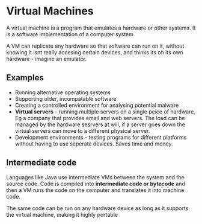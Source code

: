 # Virtual Machines

A virtual machine is a program that emulates a hardware or other systems. It is a software implementation of a computer system.

A VM can replicate any hardware so that software can run on it, without knowing it isnt really accesing certain devices, and thinks its oh its own hardware - imagine an emulator.

## Examples
- Running alternative operating systems
- Supporting older, incompatable software 
- Creating a controlled environment for analysing potential malware
- **Virtual servers** - running multiple servers on a single peice of hardware. Eg a company that provides email and web servers. The load can be managed by the hardware sesrvers at will, if a server goes down the virtual servers can move to a different physical server.
- Development environments - testing programs for different platforms without having to use seperate devices. Saves time and money.

## Intermediate code
Languages like Java use intermediate VMs between the system and the source code. Code is compiled into **intermediate code or bytecode** and then a VM runs the code on the computer and translates it into machine code.

The same code can be run on any hardware device as long as it supports the virtual machine, making it highly portable

